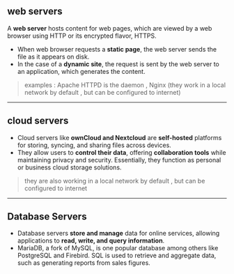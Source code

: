 ## web servers
A **web server** hosts content for web pages, which are viewed by a web browser using HTTP or its encrypted flavor, HTTPS.
- When web browser requests a **static page**, the web server sends the file as it appears on disk. 
- In the case of a **dynamic site**, the request is sent by the web server to an application, which generates the content.

> examples : Apache HTTPD is the daemon , Nginx (they work in a local network by default , but can be configured to internet)
---
## cloud servers
- Cloud servers like **ownCloud and Nextcloud** are **self-hosted** platforms for storing, syncing, and sharing files across devices. 
- They allow users to **control their data**, offering **collaboration tools** while maintaining privacy and security. Essentially, they function as personal or business cloud storage solutions.
> they are also working in a local network by default , but can be configured to internet
---
## Database Servers
- Database servers **store and manage** data for online services, allowing applications to **read, write, and query information**.
- MariaDB, a fork of MySQL, is one popular database among others like PostgreSQL and Firebird. SQL is used to retrieve and aggregate data, such as generating reports from sales figures.
